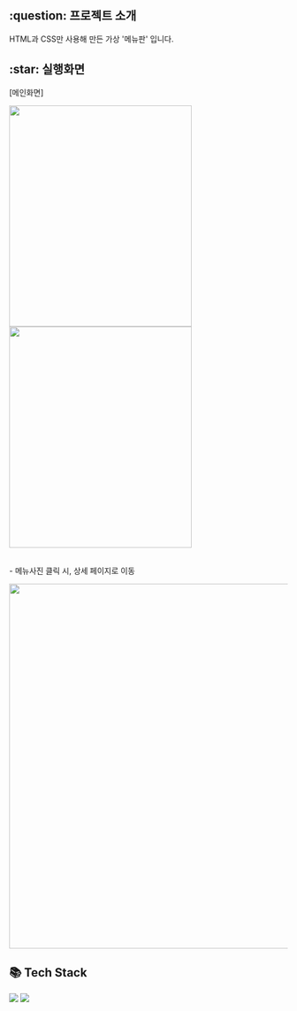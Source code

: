 <h2>:question: 프로젝트 소개</h2>
<p>HTML과 CSS만 사용해 만든 가상 '메뉴판' 입니다.</p>

<h2>:star: 실행화면</h2>
<p>[메인화면]</p>
<img src="https://github.com/user-attachments/assets/0ca88dc2-3476-4e94-af84-2082ac145cf5" width="330px" height="400px">
<img src="https://github.com/user-attachments/assets/2e6fa324-083b-4395-99a6-337eebb9bb85" width="330px" height="400px">
<br /><br />

<p>- 메뉴사진 클릭 시, 상세 페이지로 이동 </p>
<img src="https://github.com/user-attachments/assets/de0bc6ad-e447-46fb-b4c7-6ba146d7947b" width="660px">

<h2>📚 Tech Stack</h2>
<div>
  <img src="https://img.shields.io/badge/HTML5-E34F26?style=flat&logo=HTML5&logoColor=white" />
  <img src="https://img.shields.io/badge/CSS3-1572B6?style=flat&logo=CSS3&logoColor=white" />
</div>


